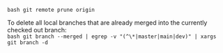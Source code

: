 ``bash
git remote prune origin
``

To delete all local branches that are already merged into the currently checked out branch:  
``bash
git branch --merged | egrep -v "(^\*|master|main|dev)" | xargs git branch -d
``
